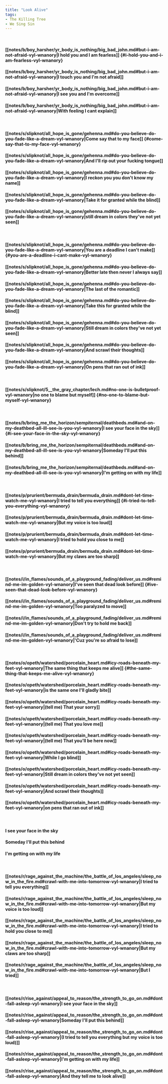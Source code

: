 ```yaml
---
title: "Look Alive"
tags:
- The Killing Tree
- We Sing Sin
---
```

&nbsp;
#### [[notes/b/boy_harsher/yr_body_is_nothing/big_bad_john.md#but-i-am-not-afraid-vyl-wnanory|I hold you and I am fearless]] {#i-hold-you-and-i-am-fearless-vyl-wnanory}
#### [[notes/b/boy_harsher/yr_body_is_nothing/big_bad_john.md#but-i-am-not-afraid-vyl-wnanory|I touch you and I'm not afraid]]
#### [[notes/b/boy_harsher/yr_body_is_nothing/big_bad_john.md#but-i-am-not-afraid-vyl-wnanory|I see you and I'm overcome]]
#### [[notes/b/boy_harsher/yr_body_is_nothing/big_bad_john.md#but-i-am-not-afraid-vyl-wnanory|With feeling I cant explain]]
&nbsp;
#### [[notes/s/slipknot/all_hope_is_gone/gehenna.md#do-you-believe-do-you-fade-like-a-dream-vyl-wnanory|Come say that to my face]] {#come-say-that-to-my-face-vyl-wnanory}
#### [[notes/s/slipknot/all_hope_is_gone/gehenna.md#do-you-believe-do-you-fade-like-a-dream-vyl-wnanory|And I'll rip out your fucking tongue]]
#### [[notes/s/slipknot/all_hope_is_gone/gehenna.md#do-you-believe-do-you-fade-like-a-dream-vyl-wnanory|I reckon you you don't know my name]]
#### [[notes/s/slipknot/all_hope_is_gone/gehenna.md#do-you-believe-do-you-fade-like-a-dream-vyl-wnanory|Take it for granted while the blind]]
#### [[notes/s/slipknot/all_hope_is_gone/gehenna.md#do-you-believe-do-you-fade-like-a-dream-vyl-wnanory|still dream in colors they've not yet seen]]
&nbsp;
#### [[notes/s/slipknot/all_hope_is_gone/gehenna.md#do-you-believe-do-you-fade-like-a-dream-vyl-wnanory|You are a deadline I can't make]] {#you-are-a-deadline-i-cant-make-vyl-wnanory}
#### [[notes/s/slipknot/all_hope_is_gone/gehenna.md#do-you-believe-do-you-fade-like-a-dream-vyl-wnanory|Better late then never I always say]]
#### [[notes/s/slipknot/all_hope_is_gone/gehenna.md#do-you-believe-do-you-fade-like-a-dream-vyl-wnanory|The last of the romantic]]
#### [[notes/s/slipknot/all_hope_is_gone/gehenna.md#do-you-believe-do-you-fade-like-a-dream-vyl-wnanory|Take this for granted while the blind]]
#### [[notes/s/slipknot/all_hope_is_gone/gehenna.md#do-you-believe-do-you-fade-like-a-dream-vyl-wnanory|Still dream in colors they've not yet seen]]
#### [[notes/s/slipknot/all_hope_is_gone/gehenna.md#do-you-believe-do-you-fade-like-a-dream-vyl-wnanory|And scrawl their thoughts]]
#### [[notes/s/slipknot/all_hope_is_gone/gehenna.md#do-you-believe-do-you-fade-like-a-dream-vyl-wnanory|On pens that ran out of ink]]
&nbsp;
#### [[notes/s/slipknot/5__the_gray_chapter/lech.md#no-one-is-bulletproof-vyl-wnanory|no one to blame but myself]] {#no-one-to-blame-but-myself-vyl-wnanory}
&nbsp;
#### [[notes/b/bring_me_the_horizon/sempiternal/deathbeds.md#and-on-my-deathbed-all-ill-see-is-you-vyl-wnanory|I see your face in the sky]] {#i-see-your-face-in-the-sky-vyl-wnanory}
#### [[notes/b/bring_me_the_horizon/sempiternal/deathbeds.md#and-on-my-deathbed-all-ill-see-is-you-vyl-wnanory|Someday I'll put this behind]]
#### [[notes/b/bring_me_the_horizon/sempiternal/deathbeds.md#and-on-my-deathbed-all-ill-see-is-you-vyl-wnanory|I'm getting on with my life]]
&nbsp;
#### [[notes/p/prurient/bermuda_drain/bermuda_drain.md#dont-let-time-watch-me-vyl-wnanory|I tried to tell you everything]] {#i-tried-to-tell-you-everything-vyl-wnanory}
#### [[notes/p/prurient/bermuda_drain/bermuda_drain.md#dont-let-time-watch-me-vyl-wnanory|But my voice is too loud]]
#### [[notes/p/prurient/bermuda_drain/bermuda_drain.md#dont-let-time-watch-me-vyl-wnanory|I tried to hold you close to me]]
#### [[notes/p/prurient/bermuda_drain/bermuda_drain.md#dont-let-time-watch-me-vyl-wnanory|But my claws are too sharp]]
&nbsp;
#### [[notes/i/in_flames/sounds_of_a_playground_fading/deliver_us.md#remind-me-im-golden-vyl-wnanory|I've seen that dead look before]] {#ive-seen-that-dead-look-before-vyl-wnanory}
#### [[notes/i/in_flames/sounds_of_a_playground_fading/deliver_us.md#remind-me-im-golden-vyl-wnanory|Too paralyzed to move]]
#### [[notes/i/in_flames/sounds_of_a_playground_fading/deliver_us.md#remind-me-im-golden-vyl-wnanory|Don't try to hold me back]]
#### [[notes/i/in_flames/sounds_of_a_playground_fading/deliver_us.md#remind-me-im-golden-vyl-wnanory|'Cuz you're so afraid to lose]]
&nbsp;
#### [[notes/o/opeth/watershed/porcelain_heart.md#icy-roads-beneath-my-feet-vyl-wnanory|The same thing that keeps me alive]] {#the-same-thing-that-keeps-me-alive-vyl-wnanory}
#### [[notes/o/opeth/watershed/porcelain_heart.md#icy-roads-beneath-my-feet-vyl-wnanory|is the same one I'll gladly bite]]
#### [[notes/o/opeth/watershed/porcelain_heart.md#icy-roads-beneath-my-feet-vyl-wnanory|(tell me) That your sorry]]
#### [[notes/o/opeth/watershed/porcelain_heart.md#icy-roads-beneath-my-feet-vyl-wnanory|(tell me) That you love me]]
#### [[notes/o/opeth/watershed/porcelain_heart.md#icy-roads-beneath-my-feet-vyl-wnanory|(tell me) That you'll be here now]]
#### [[notes/o/opeth/watershed/porcelain_heart.md#icy-roads-beneath-my-feet-vyl-wnanory|While I go blind]]
#### [[notes/o/opeth/watershed/porcelain_heart.md#icy-roads-beneath-my-feet-vyl-wnanory|Still dream in colors they've not yet seen]]
#### [[notes/o/opeth/watershed/porcelain_heart.md#icy-roads-beneath-my-feet-vyl-wnanory|And scrawl their thoughts]]
#### [[notes/o/opeth/watershed/porcelain_heart.md#icy-roads-beneath-my-feet-vyl-wnanory|on pens that ran out of ink]]
&nbsp;
#### I see your face in the sky
#### Someday I'll put this behind
#### I'm getting on with my life
&nbsp;
#### [[notes/r/rage_against_the_machine/the_battle_of_los_angeles/sleep_now_in_the_fire.md#crawl-with-me-into-tomorrow-vyl-wnanory|I tried to tell you everything]]
#### [[notes/r/rage_against_the_machine/the_battle_of_los_angeles/sleep_now_in_the_fire.md#crawl-with-me-into-tomorrow-vyl-wnanory|But my voice is too loud]]
#### [[notes/r/rage_against_the_machine/the_battle_of_los_angeles/sleep_now_in_the_fire.md#crawl-with-me-into-tomorrow-vyl-wnanory|I tried to hold you close to me]]
#### [[notes/r/rage_against_the_machine/the_battle_of_los_angeles/sleep_now_in_the_fire.md#crawl-with-me-into-tomorrow-vyl-wnanory|But my claws are too sharp]]
#### [[notes/r/rage_against_the_machine/the_battle_of_los_angeles/sleep_now_in_the_fire.md#crawl-with-me-into-tomorrow-vyl-wnanory|But I tried]]
&nbsp;
#### [[notes/r/rise_against/appeal_to_reason/the_strength_to_go_on.md#dont-fall-asleep-vyl-wnanory|I see your face in the sky]]
#### [[notes/r/rise_against/appeal_to_reason/the_strength_to_go_on.md#dont-fall-asleep-vyl-wnanory|Someday I'll put this behind]]
#### [[notes/r/rise_against/appeal_to_reason/the_strength_to_go_on.md#dont-fall-asleep-vyl-wnanory|(I tried to tell you everything but my voice is too loud)]]
#### [[notes/r/rise_against/appeal_to_reason/the_strength_to_go_on.md#dont-fall-asleep-vyl-wnanory|I'm getting on with my life]]
#### [[notes/r/rise_against/appeal_to_reason/the_strength_to_go_on.md#dont-fall-asleep-vyl-wnanory|And they tell me to look alive]]
